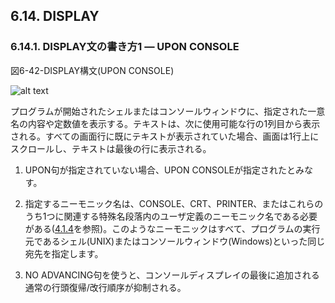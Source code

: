 ## 6.14. DISPLAY

### 6.14.1. DISPLAY文の書き方1 ― UPON CONSOLE

図6-42-DISPLAY構文(UPON CONSOLE)

![alt text](Image/6-42-Display.png)

プログラムが開始されたシェルまたはコンソールウィンドウに、指定された一意名の内容や定数値を表示する。テキストは、次に使用可能な行の1列目から表示される。すべての画面行に既にテキストが表示されていた場合、画面は1行上にスクロールし、テキストは最後の行に表示される。

1. UPON句が指定されていない場合、UPON CONSOLEが指定されたとみなす。

2. 指定するニーモニック名は、CONSOLE、CRT、PRINTER、またはこれらのうち1つに関連する特殊名段落内のユーザ定義のニーモニック名である必要がある([4.1.4](4-1-4.md)を参照)。このようなニーモニックはすべて、プログラムの実行元であるシェル(UNIX)またはコンソールウィンドウ(Windows)といった同じ宛先を指定します。

3. NO ADVANCING句を使うと、コンソールディスプレイの最後に追加される通常の行頭復帰/改行順序が抑制される。
